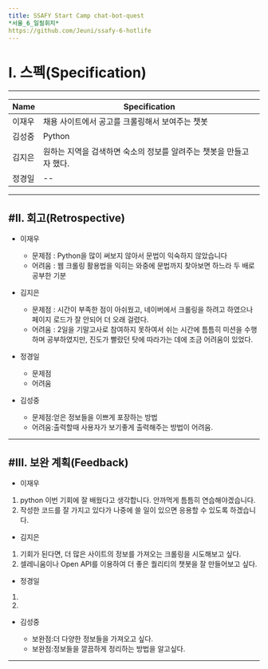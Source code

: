 ```yaml
---
title: SSAFY Start Camp chat-bot-quest
*서울_6_일필휘지*
https://github.com/Jeuni/ssafy-6-hotlife
---
```


# I. 스펙(Specification)
--------------------------

|Name|Specification|
|------|-----------|
|이재우|채용 사이트에서 공고를 크롤링해서 보여주는 챗봇 |
|김성중|Python|
|김지은|원하는 지역을 검색하면 숙소의 정보를 알려주는 챗봇을 만들고자 했다.|
|정경일|--|

--------------------------

#II. 회고(Retrospective)
--------------------------

+ 이재우
  + 문제점 : Python을 많이 써보지 않아서 문법이 익숙하지 않았습니다
  + 어려움 : 웹 크롤링 활용법을 익히는 와중에 문법까지 찾아보면 하느라 두 배로 공부한 기분

+ 김지은
  + 문제점 : 시간이 부족한 점이 아쉬웠고, 네이버에서 크롤링을 하려고 하였으나 페이지 로드가 잘 안되어 더 오래 걸렸다.
  + 어려움 : 2일을 기말고사로 참여하지 못하여서 쉬는 시간에 틈틈히 미션을 수행하며 공부하였지만, 진도가 빨랐던 탓에 따라가는 데에 조금 어려움이 있었다.

+ 정경일
  + 문제점
  + 어려움
 
+ 김성중


  + 문제점:얻은 정보들을 이쁘게 포장하는 방법
  + 어려움:출력할때 사용자가 보기좋게 출력해주는 방법이 어려움.

 
--------------------------

#III. 보완 계획(Feedback)
--------------------------

+ 이재우
 1. python 이번 기회에 잘 배웠다고 생각합니다. 안까먹게 틈틈히 연습해야겠습니다.
 2. 작성한 코드를 잘 가지고 있다가 나중에 쓸 일이 있으면 응용할 수 있도록 하겠습니다.

+ 김지은
 1. 기회가 된다면, 더 많은 사이트의 정보를 가져오는 크롤링을 시도해보고 싶다.
 2. 셀레니움이나 Open API를 이용하여 더 좋은 퀄리티의 챗봇을 잘 만들어보고 싶다.

+ 정경일
 1.
 2.
 
+ 김성중

  + 보완점:더 다양한 정보들을 가져오고 싶다.
  + 보완점:정보들을 깔끔하게 정리하는 방법을 알고싶다.

 
--------------------------

